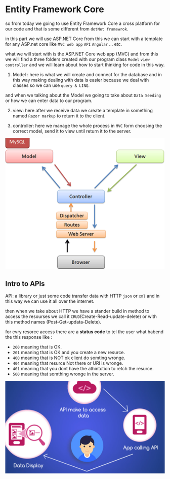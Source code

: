 # Entity Framework Core

so from today we going to use Entity Framework Core a cross platform for our code and that is some different from `dotNet framewrok`.

in this part we will use ASP.NET Core from this we can start with a template for any ASP.net core like `MVC web app` `API` `Angular` ... etc.

what we will start with is the ASP.NET Core web app (MVC) and from this we will find a three folders created with our program class `Model` `view` `controller` and we will learn about how to start thinking for code in this way.

1. Model : here is what we will create and connect for the database and in this way making dealing with data is easier because we deal with classes so we can use `query & LINQ`.

and when we talking about the Model we going to take about `Data Seeding` or how we can enter data to our program.

2. view: here after we receive data we create a template in something named `Razor markup` to return it to the client.

3. controller: here we manage the whole process in `MVC` form choosing the correct model, send it to view until return it to the server. 

![img](./mvc.PNG)


## Intro to APIs


API: a library or just some code transfer data with HTTP `json` or `xml` and in this way we can use it all over the internet.

then when we take about HTTP we have a stander build in method to access the resourses we call it `CRUD`(Create-Read-update-delete) or with this method names (Post-Get-updata-Delete).

for evry resorce access there are a **status code** to tel the user what habend the this response like :

- `200` meaning that is OK.
- `201` meaning that is OK and you create a new resurce.
- `400` meaning that is NOT ok client do somting wronge.  
- `404` meaning that resurce Not there or URI is wronge.
- `401` meaning that you dont have the athintction to retch the resurce.
- `500` meaning that somthing wronge in the server.

![img](API.PNG)
